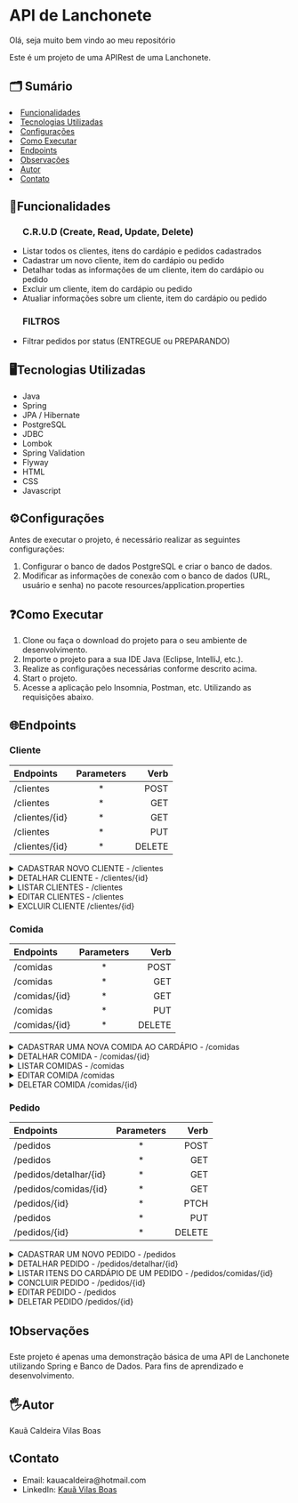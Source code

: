 <h1>API de Lanchonete</h1>
  <p>Olá, seja muito bem vindo ao meu repositório</p>
  <p>Este é um projeto de uma APIRest de uma Lanchonete.</p>
  
  <h2> 🗂️ Sumário </h2>
    <li><a href="#funcionalidades">Funcionalidades</a></li>
    <li><a href="#tecnologiasUtilizadas">Tecnologias Utilizadas</a></li>
    <li><a href="#configurações">Configurações</a></li>
    <li><a href="#comoExecutar">Como Executar</a></li>
    <li><a href="#endpoints">Endpoints</a></li>
    <li><a href="#observações">Observações</a></li>
    <li><a href="#autor">Autor</a></li>
    <li><a href="#contatos">Contato</a></li>


  <h2  id="funcionalidades">📑Funcionalidades</h2>
  <ul>
     <h3>C.R.U.D (Create, Read, Update, Delete)</h3>
      <li>Listar todos os clientes, itens do cardápio e pedidos cadastrados</li>
      <li>Cadastrar um novo cliente, item do cardápio ou pedido </li>
      <li>Detalhar todas as informações de um cliente, item do cardápio ou pedido</li>
      <li>Excluir um cliente, item do cardápio ou pedido</li>
      <li>Atualiar informações sobre um cliente, item do cardápio ou pedido</li>
     <h3>FILTROS</h3>
        <li>Filtrar pedidos por status (ENTREGUE ou PREPARANDO)</li>
  </ul>

  <h2  id="tecnologiasUtilizadas">🖥️Tecnologias Utilizadas</h2>
  <ul>
    <li>Java</li>
    <li>Spring</li>
    <li>JPA / Hibernate</li>
    <li>PostgreSQL</li>
    <li>JDBC</li>
    <li>Lombok</li>
    <li>Spring Validation</li>
    <li>Flyway</li>
    <li>HTML</li>
    <li>CSS</li>
    <li>Javascript</li>
  </ul>
        

<h2 id="configurações">⚙️Configurações</h2>
  <p>Antes de executar o projeto, é necessário realizar as seguintes configurações:</p>
  <ol>
    <li>Configurar o banco de dados PostgreSQL e criar o banco de dados.</li>
    <li>Modificar as informações de conexão com o banco de dados (URL, usuário e senha) no pacote resources/application.properties</li>
  </ol>

  <h2 id="comoExecutar">❓Como Executar</h2>
  <ol>
    <li>Clone ou faça o download do projeto para o seu ambiente de desenvolvimento.</li>
    <li>Importe o projeto para a sua IDE Java (Eclipse, IntelliJ, etc.).</li>
    <li>Realize as configurações necessárias conforme descrito acima.</li>
    <li>Start o projeto.</li>
    <li>Acesse a aplicação pelo Insomnia, Postman, etc. Utilizando as requisições abaixo.</li>
  </ol>

  <h2 id="endpoints">🌐Endpoints</h2>

  <h3>Cliente</h3>

|   Endpoints   |  Parameters  |    Verb    |
| :---         |     :---:      |          ---: |
| /clientes       |   *  |   POST    |
| /clientes  |   *  | GET    |
| /clientes/{id}   |   *  | GET    |
| /clientes       |   *  | PUT   |
| /clientes/{id}        |   *  | DELETE   |

<details>
    <summary>CADASTRAR NOVO CLIENTE - /clientes </summary>
    
  ### Descrição
  
  - Cadastra um novo cliente e instancia-lo no banco de dados.
  
  ### Códigos de Resposta
  
  - `201`: CREATED.
  
  ### Exemplo de Requisição
  
  - POST - /clientes
  - HTTP/1.1
  - Host: localhost:8080
  - Content-Type: application/json
  
  ```json
{
	"nome": "Kaua",
	"email": "kaua@rest.com",
	"telefone": "71999525569",
	"cpf": "05096215956"
}
  ```
  
  ### Exemplo de Resposta
  
  - HTTP/1.1 201 CREATED
  - Content-Type: application/json
  ```json
     {
	"id": 7,
	"nome": "Kaua",
	"email": "kaua@rest.com",
	"telefone": "71999525569",
	"cpf": "05096215956"
}
  ```
    
  </details>
  
  <details>
    <summary> DETALHAR CLIENTE - /clientes/{id} </summary>
    
  ### Descrição
  
  Detalha um cliente contidos no banco de dados de acordo com o seu ID.
  
  ### Códigos de Resposta
  
  - `200`: OK.
  
  ### Exemplo de Requisição
  
  - GET - /clientes/7
  - HTTP/1.1
  - Host: localhost:8080
  
  ### Exemplo de Resposta
  
  - HTTP/1.1 200 OK
  - Content-Type: application/json
  ```json
{
	"id": 7,
	"nome": "Kauã Caldeira",
	"email": "kaua@restnice.com.br",
	"telefone": "71999664163",
	"cpf": "05096215963"
}
  ```
    
  </details>

  <details>
    <summary> LISTAR CLIENTES - /clientes </summary>
    
  ### Descrição
  
  Lista todos os cliente contidos no banco de dados.
  
  ### Códigos de Resposta
  
  - `200`: OK.
  
  ### Exemplo de Requisição
  
  - GET - /clientes
  - HTTP/1.1
  - Host: localhost:8080
  
  ### Exemplo de Resposta
  
  - HTTP/1.1 200 OK
  - Content-Type: application/json

```json
   {
	"content": [
		{
			"id": 1,
			"nome": "Kauã Caldeira",
			"email": "kaua@restnice.com.br",
			"telefone": "71999664163"
		},
		{
			"id": 7,
			"nome": "Klaiton",
			"email": "klaito@rest.com",
			"telefone": "71999525569"
		}
	],
	"pageable": {
		"sort": {
			"empty": false,
			"unsorted": false,
			"sorted": true
		},
		"offset": 0,
		"pageSize": 10,
		"pageNumber": 0,
		"unpaged": false,
		"paged": true
	},
	"last": true,
	"totalElements": 2,
	"totalPages": 1,
	"size": 10,
	"number": 0,
	"sort": {
		"empty": false,
		"unsorted": false,
		"sorted": true
	},
	"first": true,
	"numberOfElements": 2,
	"empty": false
}
```
  </details>

  <details>
    <summary> EDITAR CLIENTES - /clientes </summary>
    
  ### Descrição
  
  Edita os dados de um cliente contidos no banco de dados de acordo com seu ID.
  
  ### Códigos de Resposta
  
  - `200`: OK.
  
  ### Exemplo de Requisição
  
  - PUT - /clientes
  - HTTP/1.1
  - Host: localhost:8080

```json
{
	"id": 1,
	"nome": "Kauã Caldeira",
	"telefone": "71999664163"
}
  ```
  
  ### Exemplo de Resposta
  
  - HTTP/1.1 200 OK
  - Content-Type: application/json
    
  </details>
  
  <details>
    <summary>EXCLUIR CLIENTE /clientes/{id}</summary>
    
  ### Descrição
  
  Deleta o cliente de acordo com seu ID.
  
  ### Códigos de Resposta
  
  - `204`: No Content.
  
  ### Exemplo de Requisição
  
  - DELETE - /clientes/7
  - HTTP/1.1
  - Host: localhost:8080

  ### Exemplo de Resposta
  
  - HTTP/1.1 204 No Content
  - Content-Type: application/json
  
  </details>

  <h3>Comida</h3>

  |   Endpoints   |  Parameters  |    Verb    |
| :---         |     :---:      |          ---: |
| /comidas       |   *  |   POST    |
| /comidas  |   *  | GET    |
| /comidas/{id}   |   *  | GET    |
| /comidas       |   *  | PUT   |
| /comidas/{id}        |   *  | DELETE   |
  
  <details>
    <summary>CADASTRAR UMA NOVA COMIDA AO CARDÁPIO - /comidas</summary>
    
  ### Descrição
  
  Cadastra uma nova comida e instacia-a no banco de dados.
  
  ### Códigos de Resposta
  
  - `201`: CREATED.
  
  ### Exemplo de Requisição
  
  - POST /comidas
  - Host: localhost:8080
    
    ```json
    {
	"titulo": "X-Egg",
	"imagem": "https://www.google.com/url?sa=i&url=https%3A%2F%2Fcornershopapp.com%2Fpt-br%2Fproducts%2F1wr34-x-calabresa-unidade&psig=AOvVaw1aBznCOL71nYP_ZHsUmgt1&ust=1686922982173000&source=images&cd=vfe&ved=0CBEQjRxqFwoTCPiUiv2zxf8CFQAAAAAdAAAAABAE",
	"preco": 10.0
    }  
    ```

  ### Exemplo de Resposta
  
  - HTTP/1.1 201 CREATED
  - Content-Type: application/json
      
  ```json
    {
	"id": 6,
	"titulo": "X-Egg",
	"imagem": "https://www.google.com/url?sa=i&url=https%3A%2F%2Fcornershopapp.com%2Fpt-br%2Fproducts%2F1wr34-x-calabresa-unidade&psig=AOvVaw1aBznCOL71nYP_ZHsUmgt1&ust=1686922982173000&source=images&cd=vfe&ved=0CBEQjRxqFwoTCPiUiv2zxf8CFQAAAAAdAAAAABAE",
	"preco": 10.0
  }
  ```
    
  </details>

  <details>
    <summary> DETALHAR COMIDA - /comidas/{id} </summary>
    
  ### Descrição
  
  Detalha todos os dados de uma comida contida no banco de dados de acordo com o seu ID.
  
  ### Códigos de Resposta
  
  - `200`: OK.
  
  ### Exemplo de Requisição
  
  - GET - /comidas/6
  - HTTP/1.1
  - Host: localhost:8080
  
  ### Exemplo de Resposta
  
  - HTTP/1.1 200 OK
  - Content-Type: application/json
  ```json
{
	"id": 6,
	"titulo": "X-Egg",
	"imagem": "https://www.google.com/url?sa=i&url=https%3A%2F%2Fcornershopapp.com%2Fpt-br%2Fproducts%2F1wr34-x-calabresa-unidade&psig=AOvVaw1aBznCOL71nYP_ZHsUmgt1&ust=1686922982173000&source=images&cd=vfe&ved=0CBEQjRxqFwoTCPiUiv2zxf8CFQAAAAAdAAAAABAE",
	"preco": 10.0
}
  ```
    
  </details>

  <details>
    <summary> LISTAR COMIDAS - /comidas </summary>
    
  ### Descrição
  
  Lista todas as comidas contidas no banco de dados.
  
  ### Códigos de Resposta
  
  - `200`: OK.
  
  ### Exemplo de Requisição
  
  - GET - /comidas
  - HTTP/1.1
  - Host: localhost:8080
  
  ### Exemplo de Resposta
  
  - HTTP/1.1 200 OK
  - Content-Type: application/json

```json
    {
	"content": [
		{
			"titulo": "X-Calabresa",
			"imagem": "https://www.google.com/url?sa=i&url=https%3A%2F%2Fcornershopapp.com%2Fpt-br%2Fproducts%2F1wr34-x-calabresa-unidade&psig=AOvVaw1aBznCOL71nYP_ZHsUmgt1&ust=1686922982173000&source=images&cd=vfe&ved=0CBEQjRxqFwoTCPiUiv2zxf8CFQAAAAAdAAAAABAE",
			"preco": 15.0
		},
		{
			"titulo": "X-Egg",
			"imagem": "https://www.google.com/url?sa=i&url=https%3A%2F%2Fcornershopapp.com%2Fpt-br%2Fproducts%2F1wr34-x-calabresa-unidade&psig=AOvVaw1aBznCOL71nYP_ZHsUmgt1&ust=1686922982173000&source=images&cd=vfe&ved=0CBEQjRxqFwoTCPiUiv2zxf8CFQAAAAAdAAAAABAE",
			"preco": 10.0
		},
		{
			"titulo": "X-Tudo",
			"imagem": "https://www.google.com/url?sa=i&url=https%3A%2F%2Fcornershopapp.com%2Fpt-br%2Fproducts%2F1wr34-x-calabresa-unidade&psig=AOvVaw1aBznCOL71nYP_ZHsUmgt1&ust=1686922982173000&source=images&cd=vfe&ved=0CBEQjRxqFwoTCPiUiv2zxf8CFQAAAAAdAAAAABAE",
			"preco": 19.0
		}
	],
	"pageable": {
		"sort": {
			"empty": false,
			"sorted": true,
			"unsorted": false
		},
		"offset": 0,
		"pageNumber": 0,
		"pageSize": 10,
		"paged": true,
		"unpaged": false
	},
	"last": true,
	"totalPages": 1,
	"totalElements": 3,
	"size": 10,
	"number": 0,
	"sort": {
		"empty": false,
		"sorted": true,
		"unsorted": false
	},
	"first": true,
	"numberOfElements": 3,
	"empty": false
}
```
  </details>
  
  <details>
    <summary>EDITAR COMIDA /comidas</summary>
    
  ### Descrição
  
  Edita os dados de uma comida contida no banco de dados.
  
  ### Códigos de Resposta
  
  - `200`: OK.
  
  ### Exemplo de Requisição
  
  - PUT - /comida
  - HTTP/1.1
  - Host: localhost:8080

```json
{
	"id": 9,
	"imagem": "https://www.google.com/url?sa=i&url=https%3A%2F%2Fwww.lelelanches.batataisfood.com.br%2Fx-tudo-duplo&psig=AOvVaw31m-fwFDsWC0mz7ii6-hET&ust=1686923241779000&source=images&cd=vfe&ved=0CBEQjRxqFwoTCPi22_e0xf8CFQAAAAAdAAAAABAE",
	"preco": 16.0
}
```

  ### Exemplo de Resposta
  
  - HTTP/1.1 200 OK
  - Content-Type: application/json
  
  </details>

  <details>
    <summary>DELETAR COMIDA /comidas/{id}</summary>
    
  ### Descrição
  
  Deleta uma comida contida no banco de dados de acordo com o seu ID.
  
  ### Códigos de Resposta
  
  - `204`: NO CONTENT.
  
  ### Exemplo de Requisição
  
  - DELETE - /comidas/9
  - HTTP/1.1
  - Host: localhost:8080

  ### Exemplo de Resposta
  
  - HTTP/1.1 204 NO CONTENT
  - Content-Type: application/json
  
  </details>

 <h3>Pedido</h3>

  |   Endpoints   |  Parameters  |    Verb    |
| :---         |     :---:      |          ---: |
| /pedidos       |   *  |   POST    |
| /pedidos  |   *  | GET    |
| /pedidos/detalhar/{id}   |   *  | GET    |
| /pedidos/comidas/{id}   |   *  | GET    |
| /pedidos/{id}        |   *  | PTCH   |
| /pedidos       |   *  | PUT   |
| /pedidos/{id}        |   *  | DELETE   |
  
  <details>
    <summary>CADASTRAR UM NOVO PEDIDO - /pedidos</summary>
    
  ### Descrição
  
  Cadastra um novo pedido e instacia-o no banco de dados.
  
  ### Códigos de Resposta
  
  - `201`: CREATED.
  
  ### Exemplo de Requisição
  
  - POST /comida
  - Host: localhost:8080
    
    ```json
    {
	"idCliente":4,
	"idComidaList":[2,3]
	}
    ```

  ### Exemplo de Resposta
  
  - HTTP/1.1 201 CREATED
  - Content-Type: application/json
      
  ```json
    {
	"id": 5,
	"cliente": {
		"id": 4,
		"nome": "Axel",
		"email": "axel@rest.com",
		"telefone": "71999882319",
		"cpf": "615.897.321-19",
		"ativo": true
	},
	"comidas": [
		{
			"id": 2,
			"titulo": "X-Tudo",
			"imagem": "https://www.receiteria.com.br/receitas-de-x-tudo/",
			"preco": 20.0,
			"ativo": true
		},
		{
			"id": 3,
			"titulo": "X-Bacon",
			"imagem": "https://www.recepedia.com/pt-br/receita/carne/230410-x-salada-bacon/",
			"preco": 16.0,
			"ativo": true
		}
	],
	"data_hora": "2023-07-14T11:22:27.6859439",
	"status": "PREPARANDO",
	"ativo": true,
	"precoTotal": 36.0
	}
  ```
    
  </details>

  <details>
    <summary> DETALHAR PEDIDO - /pedidos/detalhar/{id} </summary>
    
  ### Descrição
  
  Detalha um pedido contidos no banco de dados de acordo com o seu ID.
  
  ### Códigos de Resposta
  
  - `200`: OK.
  
  ### Exemplo de Requisição
  
  - GET - /pedidos/5
  - HTTP/1.1
  - Host: localhost:8080
  
  ### Exemplo de Resposta
  
  - HTTP/1.1 200 OK
  - Content-Type: application/json
  ```json
{
	"id": 5,
	"cliente": {
		"id": 4,
		"nome": "Axel",
		"email": "axel@rest.com",
		"telefone": "71999882319",
		"cpf": "615.897.321-19",
		"ativo": true
	},
	"comidas": [
		{
			"id": 2,
			"titulo": "X-Tudo",
			"imagem": "https://www.receiteria.com.br/receitas-de-x-tudo/",
			"preco": 20.0,
			"ativo": true
		},
		{
			"id": 3,
			"titulo": "X-Bacon",
			"imagem": "https://www.recepedia.com/pt-br/receita/carne/230410-x-salada-bacon/",
			"preco": 16.0,
			"ativo": true
		}
	],
	"data_hora": "2023-07-14T11:22:27.685944",
	"status": "CANCELADO",
	"ativo": false,
	"precoTotal": 36.0
}
  ```
  </details>

  <details>
    <summary> LISTAR ITENS DO CARDÁPIO DE UM PEDIDO - /pedidos/comidas/{id} </summary>
    
  ### Descrição
  
  Lista todos as comidas de um pedido contido no banco de dados.
  
  ### Códigos de Resposta
  
  - `200`: OK.
  
  ### Exemplo de Requisição
  
  - GET - /pedidos/comidas/{id}
  - HTTP/1.1
  - Host: localhost:8080
  
  ### Exemplo de Resposta
  
  - HTTP/1.1 200 OK
  - Content-Type: application/json

```json
  [
	{
		"id": 2,
		"titulo": "X-Tudo",
		"imagem": "https://www.receiteria.com.br/receitas-de-x-tudo/",
		"preco": 20.0,
		"ativo": true
	},
	{
		"id": 3,
		"titulo": "X-Bacon",
		"imagem": "https://www.recepedia.com/pt-br/receita/carne/230410-x-salada-bacon/",
		"preco": 16.0,
		"ativo": true
	}
]
```
  </details>

<details>
    <summary> CONCLUIR PEDIDO - /pedidos/{id} </summary>
    
  ### Descrição
  
  Altera o status do pedido para: "Concluído" de acordo com o seu ID.
  
  ### Códigos de Resposta
  
  - `200`: OK.
  
  ### Exemplo de Requisição
  
  - PTCH - /pedidos/3
  - HTTP/1.1
  - Host: localhost:8080
  
  ### Exemplo de Resposta
  
  - HTTP/1.1 200 OK
  - Content-Type: application/json

  </details>

  <details>
    <summary>EDITAR PEDIDO - /pedidos</summary>
    
  ### Descrição
  
  Edita um pedido contido no banco de dados.
  
  ### Códigos de Resposta
  
  - `200`: OK.
  
  ### Exemplo de Requisição
  
  - PUT /pedidos
  - Host: localhost:8080
    
    ```json
    {
	"id":5,
	"idComidaList":[2,4]
	}
    ```

  ### Exemplo de Resposta
  
  - HTTP/1.1 200 OK
  - Content-Type: application/json
      
  ```json
   Pedido atualizado
  ```
    
  </details>

  <details>
    <summary>DELETAR PEDIDO /pedidos/{id}</summary>
    
  ### Descrição
  
  Deleta um pedido contido no banco de dados de acordo com o seu ID.
  
  ### Códigos de Resposta
  
  - `204`: NO CONTENT.
  
  ### Exemplo de Requisição
  
  - DELETE - /pedidos/3
  - HTTP/1.1
  - Host: localhost:8080

  ### Exemplo de Resposta
  
  - HTTP/1.1 204 NO CONTENT
  - Content-Type: application/json
  
  </details>


  

  <h2 id="observações">❗Observações</h2>
  <p>Este projeto é apenas uma demonstração básica de uma API de Lanchonete utilizando Spring e Banco de Dados. Para fins de aprendizado e desenvolvimento.</p>

  <h2 id="autor">🖐️Autor</h2>
  <p>Kauã Caldeira Vilas Boas</p>
  
  <h2 id="contatos">📞Contato</h2>
  <ul>
    <li>Email: kauacaldeira@hotmail.com</li>
    <li>LinkedIn: <a href="https://www.linkedin.com/in/kauavilasboas/">Kauã Vilas Boas</a></li>
  </ul>

